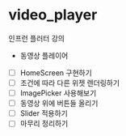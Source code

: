 # video_player

인프런 플러터 강의
 - 동영상 플레이어
 
 - [ ] HomeScreen 구현하기
 - [ ] 조건에 따라 다른 위젯 렌더링하기
 - [ ] ImagePicker 사용해보기
 - [ ] 동영상 위에 버튼들 올리기
 - [ ] Slider 적용하기
 - [ ] 마무리 정리하기